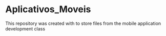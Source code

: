 # Aplicativos_Moveis
This repository was created with to store files from the mobile application development class
